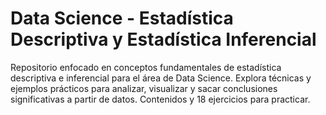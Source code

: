 # Data Science - Estadística Descriptiva y Estadística Inferencial
Repositorio enfocado en conceptos fundamentales de estadística descriptiva e inferencial para el área de Data Science. Explora técnicas y ejemplos prácticos para analizar, visualizar y sacar conclusiones significativas a partir de datos. Contenidos y 18 ejercicios para practicar.

